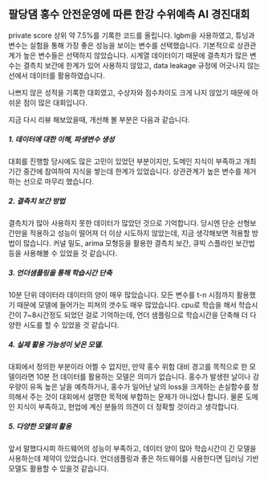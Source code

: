 ## 팔당댐 홍수 안전운영에 따른 한강 수위예측 AI 경진대회

private score 상위 약 7.5%를 기록한 코드를 올립니다.
lgbm을 사용하였고, 튜닝과 변수는 실험을 통해 가장 좋은 성능을 보이는 변수를 선택했습니다. 
기본적으로 상관관계가 높은 변수들은 선택하지 않았습니다.
시계열 데이터이기 때문에 결측치가 많은 변수는 결측치 보간에 한계가 있어 사용하지 않았고, data leakage 규정에 어긋나지 않는 선에서 데이터를 활용하였습니다.

나쁘지 않은 성적을 기록한 대회였고, 수상자와 점수차이도 크게 나지 않았기 때문에 아쉬운 점이 많은 대회입니다.

지금 다시 리뷰 해보았을때, 개선해 볼 부분은 다음과 같습니다.







##### 1. 데이터에 대한 이해, 파생변수 생성
대회를 진행할 당시에도 많은 고민이 있었던 부분이지만, 도메인 지식이 부족하고 개최기간 중간에 참여하여 지식을 쌓는데 한계가 있었습니다. 상관관계가 높은 변수를 제거하는 선으로 마무리 했습니다.

##### 2. 결측치 보간 방법
결측치가 많아 사용하지 못한 데이터가 많았던 것으로 기억합니다. 당시엔 단순 선형보간만을 적용하고 성능이 떨어져 더 이상 시도하지 않았는데, 지금 생각해보면 적용할 방법이 많습니다.
커널 밀도, arima 모형등을 활용한 결측치 보간, 큐빅 스플라인 보간법등을 사용해볼 수 있었을 것 같습니다.

##### 3. 언더샘플링을 통해 학습시간 단축
10분 단위 데이터라 데이터의 양이 매우 많았습니다. 모든 변수를 t-n 시점까지 활용했기 때문에 모델에 들어가는 피쳐의 갯수도 매우 많았습니다.
cpu로 학습을 해서 학습시간이 7~8시간정도 되었던 걸로 기억하는데, 언더 샘플링으로 학습시간을 단축해 더 다양한 시도를 할 수 있었을 것 같습니다.

##### 4. 실제 활용 가능성이 낮은 모델.
대회에서 정의한 부분이라 어쩔 수 없지만, 만약 홍수 위험 대비 경고를 목적으로 한 모델이라면 10분 전 데이터를 활용하는 모델은 의미가 없습니다.
홍수가 발생한 날이나 강우량이 유독 높은 날을 예측하거나, 홍수가 일어난 날의 loss을 크게하는 손실함수를 정의해서 주는 것이 대회에서 설명한 목적에 부합하는 문제가 아니었나 합니다.
물론 도메인 지식이 부족하고, 현업에 계신 분들의 의견이 더 정확할 것이라고 생각합니다. 

##### 5. 다양한 모델의 활용
앞서 말했다시피 하드웨어의 성능이 부족하고, 데이터 양이 많아 학습시간이 긴 모델을 사용하는데 제약이 있었습니다. 언더샘플링과 좋은 하드웨어를 사용한다면 딥러닝 기반 모델도 활용할 수 있을것 같습니다.

